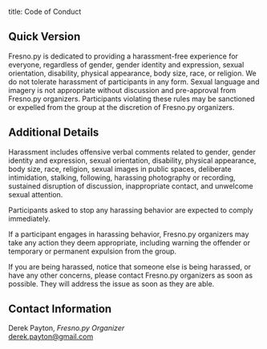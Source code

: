 title: Code of Conduct

## Quick Version

Fresno.py is dedicated to providing a harassment-free experience for everyone, regardless of gender, gender identity and expression, sexual orientation, disability, physical appearance, body size, race, or religion. We do not tolerate harassment of participants in any form. Sexual language and imagery is not appropriate without discussion and pre-approval from Fresno.py organizers. Participants violating these rules may be sanctioned or expelled from the group at the discretion of Fresno.py organizers.

## Additional Details

Harassment includes offensive verbal comments related to gender, gender identity and expression, sexual orientation, disability, physical appearance, body size, race, religion, sexual images in public spaces, deliberate intimidation, stalking, following, harassing photography or recording, sustained disruption of discussion, inappropriate contact, and unwelcome sexual attention.

Participants asked to stop any harassing behavior are expected to comply immediately.

If a participant engages in harassing behavior, Fresno.py organizers may take any action they deem appropriate, including warning the offender or temporary or permanent expulsion from the group.

If you are being harassed, notice that someone else is being harassed, or have any other concerns, please contact Fresno.py organizers as soon as possible. They will address the issue as soon as they are able.

## Contact Information

Derek Payton, *Fresno.py Organizer*<br />
[derek.payton@gmail.com](mailto:derek.payton@gmail.com)

